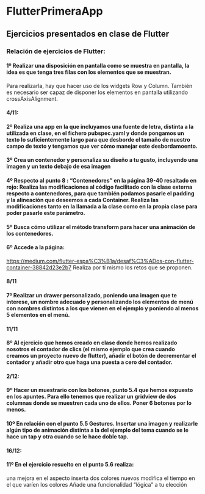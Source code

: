 # FlutterPrimeraApp

## Ejercicios presentados en clase de Flutter

### Relación de ejercicios de Flutter:

#### 1º Realizar una disposición en pantalla como se muestra en pantalla, la idea es que tenga tres filas con los elementos que se muestran.
Para realizarla, hay que hacer uso de los widgets Row y Column. También es necesario ser capaz de disponer los elementos en pantalla utilizando crossAxisAlignment.
 
#### 4/11:
#### 2º Realiza una app en la que incluyamos una fuente de letra, distinta a la utilizada en clase, en el fichero pubspec.yaml y donde pongamos un texto lo suficientemente largo para que desborde el tamaño de nuestro campo de texto y tengamos que ver cómo manejar este desbordamoento.

#### 3º Crea un contenedor y personaliza su diseño a tu gusto, incluyendo una imagen y un texto debajo de esa imagen

#### 4º Respecto al punto 8 : “Contenedores” en la página 39-40 resaltado en rojo: Realiza las modificaciones al código facilitado con la clase externa respecto a contenedores, para que también podamos pasarle el padding y la alineación que deseemos a cada Container. Realiza las modificaciones tanto en la llamada a la clase como en la propia clase para poder pasarle este parámetro.

#### 5º Busca cómo utilizar el método transform para hacer una animación de los contenedores.

#### 6º Accede a la página:
https://medium.com/flutter-espa%C3%B1a/desaf%C3%ADos-con-flutter-container-38842d23e2b7
Realiza por tí mismo los retos que se proponen. 

#### 8/11

#### 7º Realizar un drawer personalizado, poniendo una imagen que te interese, un nombre adecuado y personalizando los elementos de menú con nombres distintos a los que vienen en el ejemplo y poniendo al menos 5 elementos en el menú.

#### 11/11

#### 8º Al ejercicio que hemos creado en clase donde hemos realizado nosotros el contador de clics (el mismo ejemplo que crea cuando creamos un proyecto nuevo de flutter), añadir el botón de decrementar el contador y añadir otro que haga una puesta a cero del contador.

#### 2/12:

#### 9º Hacer un muestrario con los botones, punto 5.4  que hemos expuesto en los apuntes. Para ello tenemos que realizar un gridview de dos columnas donde se muestren cada uno de ellos. Poner 6 botones por lo menos.

#### 10º En relación con el punto 5.5 Gestures. Insertar una imagen y realizarle algún tipo de animación distinta a la del ejemplo del tema cuando se le hace un tap y otra cuando se le hace doble tap.

#### 16/12:

#### 11º En el ejercicio resuelto en el punto 5.6 realiza:
una mejora en el aspecto 
inserta dos colores nuevos
modifica el tiempo en el que varíen los colores
Añade una funcionalidad “lógica” a tu elección

